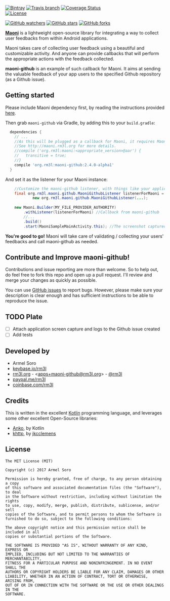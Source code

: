 [![Bintray](https://img.shields.io/bintray/v/rm3l/maven/org.rm3l:maoni-github.svg)](https://bintray.com/rm3l/maven/org.rm3l%3Amaoni-github) 
[![Travis branch](https://img.shields.io/travis/rm3l/maoni-github/master.svg)](https://travis-ci.org/rm3l/maoni-github) 
[![Coverage Status](https://coveralls.io/repos/github/rm3l/maoni-github/badge.svg?branch=master)](https://coveralls.io/github/rm3l/maoni-github?branch=master)  
[![License](https://img.shields.io/badge/license-MIT-green.svg?style=flat)](https://github.com/rm3l/maoni-github/blob/master/LICENSE) 

[![GitHub watchers](https://img.shields.io/github/watchers/rm3l/maoni-github.svg?style=social&label=Watch)](https://github.com/rm3l/maoni-github) 
[![GitHub stars](https://img.shields.io/github/stars/rm3l/maoni-github.svg?style=social&label=Star)](https://github.com/rm3l/maoni-github) 
[![GitHub forks](https://img.shields.io/github/forks/rm3l/maoni-github.svg?style=social&label=Fork)](https://github.com/rm3l/maoni-github)

[**Maoni**](http://maoni.rm3l.org) is a lightweight open-source library for integrating 
a way to collect user feedbacks from within Android applications.

Maoni takes care of collecting user feedback using a beautiful and customizable activity. 
And anyone can provide callbacks that will perform the appropriate actions with the feedback collected.

**maoni-github** is an example of such callback for Maoni. 
It aims at sending the valuable feedback of your app users to the specified Github repository (as a Github issue).


## Getting started

Please include Maoni dependency first, by reading the instructions provided [here](http://maoni.rm3l.org).

Then grab `maoni-github` via Gradle, by adding this to your `build.gradle`:

```gradle
  dependencies {
    // ...
    //As this will be plugged as a callback for Maoni, it requires Maoni dependency as well.
    //See http://maoni.rm3l.org for more details.
    //compile ('org.rm3l:maoni:<appropriate_version>@aar') {
    //   transitive = true;
    //}
    compile 'org.rm3l:maoni-github:2.4.0-alpha1'
  }
```

And set it as the listener for your Maoni instance:
```java
    //Customize the maoni-github listener, with things like your application ID/Key on Doorbell
    final org.rm3l.maoni.github.MaoniGithubListener listenerForMaoni = 
            new org.rm3l.maoni.github.MaoniGithubListener(...);
    
    new Maoni.Builder(MY_FILE_PROVIDER_AUTHORITY)
        .withListener(listenerForMaoni) //Callback from maoni-github
        //...
        .build()
        .start(MaoniSampleMainActivity.this); //The screenshot captured is relative to this calling context 
```

**You're good to go!** Maoni will take care of validating / collecting your users' feedbacks 
and call maoni-github as needed. 


## Contribute and Improve maoni-github!

Contributions and issue reporting are more than welcome. 
So to help out, do feel free to fork this repo and open up a pull request. 
I'll review and merge your changes as quickly as possible.

You can use [GitHub issues](https://github.com/rm3l/maoni-github/issues) to report bugs. 
However, please make sure your description is clear enough and has sufficient instructions 
to be able to reproduce the issue.

## TODO Plate

- [ ] Attach application screen capture and logs to the Github issue created
- [ ] Add tests

## Developed by

* Armel Soro
 * [keybase.io/rm3l](https://keybase.io/rm3l)
 * [rm3l.org](https://rm3l.org) - &lt;apps+maoni-github@rm3l.org&gt; - [@rm3l](https://twitter.com/rm3l)
 * [paypal.me/rm3l](https://paypal.me/rm3l)
 * [coinbase.com/rm3l](https://www.coinbase.com/rm3l)

## Credits

This is written in the excellent [Kotlin](https://kotlinlang.org/) programming language, and leverages some other excellent Open-Source libraries:
* [Anko](https://github.com/Kotlin/anko), by Kotlin
* [khttp](http://khttp.readthedocs.io/en/latest/#), by [jkcclemens](https://github.com/jkcclemens)

## License

    The MIT License (MIT)
    
    Copyright (c) 2017 Armel Soro
    
    Permission is hereby granted, free of charge, to any person obtaining a copy
    of this software and associated documentation files (the "Software"), to deal
    in the Software without restriction, including without limitation the rights
    to use, copy, modify, merge, publish, distribute, sublicense, and/or sell
    copies of the Software, and to permit persons to whom the Software is
    furnished to do so, subject to the following conditions:
    
    The above copyright notice and this permission notice shall be included in all
    copies or substantial portions of the Software.
    
    THE SOFTWARE IS PROVIDED "AS IS", WITHOUT WARRANTY OF ANY KIND, EXPRESS OR
    IMPLIED, INCLUDING BUT NOT LIMITED TO THE WARRANTIES OF MERCHANTABILITY,
    FITNESS FOR A PARTICULAR PURPOSE AND NONINFRINGEMENT. IN NO EVENT SHALL THE
    AUTHORS OR COPYRIGHT HOLDERS BE LIABLE FOR ANY CLAIM, DAMAGES OR OTHER
    LIABILITY, WHETHER IN AN ACTION OF CONTRACT, TORT OR OTHERWISE, ARISING FROM,
    OUT OF OR IN CONNECTION WITH THE SOFTWARE OR THE USE OR OTHER DEALINGS IN THE
    SOFTWARE.

